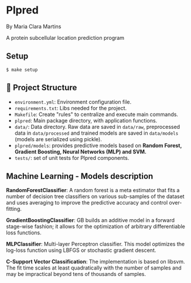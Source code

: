 # Plpred

By Maria Clara Martins

A protein subcellular location prediction program

## Setup

```
$ make setup
```

## 📁 Project Structure

- `environment.yml`: Environment configuration file.
- `requirements.txt`: Libs needed for the project.
- `Makefile`: Create "rules" to centralize and execute main commands.
- `plpred`: Main package directory, with application functions.
- `data/`: Data directory. Raw data are saved in `data/raw`, preprocessed data in `data/processed` and trained models are saved in `data/models` (models are serialized using pickle).
- `plpred/models`: provides predictive models based on **Random Forest, Gradient Boosting, Neural Networks (MLP) and SVM.**
- `tests/`: set of unit tests for Plpred components.

## Machine Learning - Models description

**RandomForestClassifier**:
A random forest is a meta estimator that fits a number of decision tree classifiers on various sub-samples of the dataset and uses averaging to improve the predictive accuracy and control over-fitting. 

**GradientBoostingClassifier**:
GB builds an additive model in a forward stage-wise fashion; it allows for the optimization of arbitrary differentiable loss functions.

**MLPClassifier**:
Multi-layer Perceptron classifier. This model optimizes the log-loss function using LBFGS or stochastic gradient descent.

**C-Support Vector Classification**:
The implementation is based on libsvm. The fit time scales at least quadratically with the number of samples and may be impractical beyond tens of thousands of samples. 

